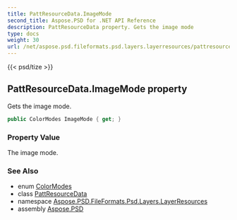 ```yaml
---
title: PattResourceData.ImageMode
second_title: Aspose.PSD for .NET API Reference
description: PattResourceData property. Gets the image mode
type: docs
weight: 30
url: /net/aspose.psd.fileformats.psd.layers.layerresources/pattresourcedata/imagemode/
---
```

{{< psd/tize >}}
## PattResourceData.ImageMode property

Gets the image mode.

```csharp
public ColorModes ImageMode { get; }
```

### Property Value

The image mode.

### See Also

* enum [ColorModes](../../../aspose.psd.fileformats.psd/colormodes/)
* class [PattResourceData](../)
* namespace [Aspose.PSD.FileFormats.Psd.Layers.LayerResources](../../pattresourcedata/)
* assembly [Aspose.PSD](../../../)


